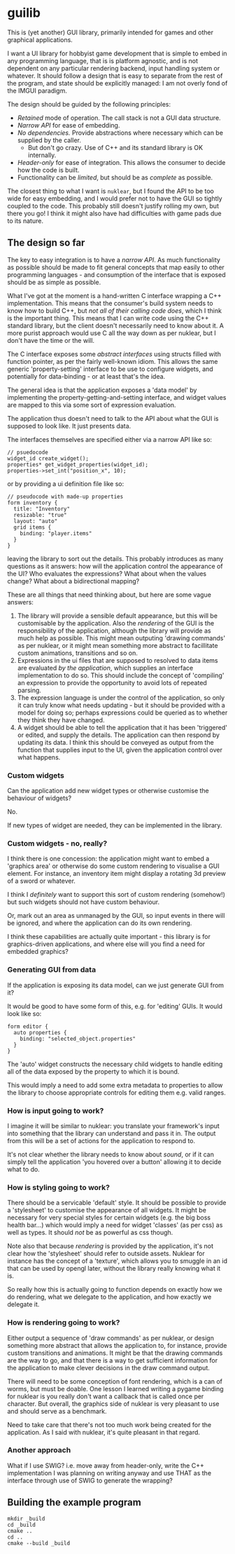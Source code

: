 # guilib

This is (yet another) GUI library, primarily intended for games and other
graphical applications.

I want a UI library for hobbyist game development that is simple to embed in any
programming language, that is is platform agnostic, and is not dependent on any
particular rendering backend, input handling system or whatever. It should
follow a design that is easy to separate from the rest of the program, and state
should be explicitly managed: I am not overly fond of the IMGUI paradigm.

The design should be guided by the following principles:
- _Retained_ mode of operation. The call stack is not a GUI data structure.
- _Narrow API_ for ease of embedding.
- _No dependencies._ Provide abstractions where necessary which can be
  supplied by the caller.
  - But don't go crazy. Use of C++ and its standard library is OK internally.
- _Header-only_ for ease of integration. This allows the consumer to decide how
  the code is built.
- Functionality can be _limited_, but should be as _complete_ as possible.

The closest thing to what I want is `nuklear`, but I found the API to be too
wide for easy embedding, and I would prefer not to have the GUI so tightly
coupled to the code. This probably still doesn't justify rolling my own, but
there you go! I think it might also have had difficulties with game pads due
to its nature.

## The design so far

The key to easy integration is to have a _narrow API_. As much functionality as
possible should be made to fit general concepts that map easily to other
programming languages - and consumption of the interface that is exposed should
be as simple as possible.

What I've got at the moment is a hand-written C interface wrapping a C++
implementation. This means that the consumer's build system needs to know how to
build C++, but _not all of their calling code does_, which I think is the
important thing. This means that I can write code using the C++ standard
library, but the client doesn't necessarily need to know about it. A more purist
approach would use C all the way down as per nuklear, but I don't have the time
or the will.

The C interface exposes some _abstract interfaces_ using structs filled with
function pointer, as per the fairly well-known idiom. This allows the same
generic 'property-setting' interface to be use to configure widgets, and
potentially for data-binding - or at least that's the idea.

The general idea is that the application exposes a 'data model' by implementing
the property-getting-and-setting interface, and widget values are mapped to this
via some sort of expression evaluation.

The application thus doesn't need to talk to the API about what the GUI is
supposed to look like. It just presents data.

The interfaces themselves are specified either via a narrow API like so:

```
// psuedocode
widget_id create_widget();
properties* get_widget_properties(widget_id);
properties->set_int("position_x", 10);
```

or by providing a ui definition file like so:

```
// pseudocode with made-up properties
form inventory {
  title: "Inventory"
  resizable: "true"
  layout: "auto"
  grid items {
    binding: "player.items"
  }
}
```

leaving the library to sort out the details. This probably introduces as many
questions as it answers: how will the application control the appearance of the
UI? Who evaluates the expressions? What about when the values change? What about
a bidirectional mapping?

These are all things that need thinking about, but here are some vague answers:

1. The library will provide a sensible default appearance, but this will be
   customisable by the application. Also the *rendering* of the GUI is the
   responsibility of the application, although the library will provide as much
   help as possible. This might mean outputing 'drawing commands' as per
   nuklear, or it might mean something more abstract to facillitate custom
   animations, transitions and so on.
2. Expressions in the ui files that are supposed to resolved to data items are
   evaluated _by the application_, which supplies an interface implementation to
   do so. This should include the concept of 'compiling' an expression to
   provide the opportunity to avoid lots of repeated parsing.
3. The expression language is under the control of the application, so only it
   can truly know what needs updating - but it should be provided with a model
   for doing so; perhaps expressions could be queried as to whether they think
   they have changed.
4. A widget should be able to tell the application that it has been 'triggered'
   or edited, and supply the details. The application can then respond by
   updating its data. I think this should be conveyed as output from the
   function that supplies input to the UI, given the application control over
   what happens.

### Custom widgets

Can the application add new widget types or otherwise customise the behaviour of
widgets?

No.

If new types of widget are needed, they can be implemented in the library.

### Custom widgets - no, really?

I think there is one concession: the application might want to embed a 'graphics
area' or otherwise do some custom rendering to visualise a GUI element. For
instance, an inventory item might display a rotating 3d preview of a sword or
whatever.

I think I _definitely_ want to support this sort of custom rendering (somehow!)
but such widgets should not have custom behaviour. 

Or, mark out an area as unmanaged by the GUI, so input events in there will be
ignored, and where the application can do its own rendering.

I think these capabilities are actually quite important - this library is for
graphics-driven applications, and where else will you find a need for embedded
graphics?

### Generating GUI from data

If the application is exposing its data model, can we just generate GUI from it?

It would be good to have some form of this, e.g. for 'editing' GUIs. It would
look like so:

```
form editor {
  auto properties {
    binding: "selected_object.properties"
  }
}
```

The 'auto' widget constructs the necessary child widgets to handle editing all
of the data exposed by the property to which it is bound.

This would imply a need to add some extra metadata to properties to allow the
library to choose appropriate controls for editing them e.g. valid ranges.

### How is input going to work?

I imagine it will be similar to nuklear: you translate your framework's input
into something that the library can understand and pass it in. The output from
this will be a set of actions for the application to respond to.

It's not clear whether the library needs to know about _sound_, or if it can
simply tell the application 'you hovered over a button' allowing it to decide
what to do.

### How is styling going to work?

There should be a servicable 'default' style. It should be possible to provide a
'stylesheet' to customise the appearance of all widgets. It might be necessary
for very special styles for certain widgets (e.g. the big boss health bar...)
which would imply a need for widget 'classes' (as per css) as well as types. It
should _not_ be as powerful as css though.

Note also that because _rendering_ is provided by the application, it's not
clear how the 'stylesheet' should refer to outside assets. Nuklear for instance
has the concept of a 'texture', which allows you to smuggle in an id that can be
used by opengl later, without the library really knowing what it is.

So really how this is actually going to function depends on exactly how we do
rendering, what we delegate to the application, and how exactly we delegate it.

### How is rendering going to work?

Either output a sequence of 'draw commands' as per nuklear, or design something
more abstract that allows the application to, for instance, provide custom
transitions and animations. It might be that the drawing commands are the way to
go, and that there is a way to get sufficient information for the application to
make clever decisions in the draw command output.

There will need to be some conception of font rendering, which is a can of
worms, but must be doable. One lesson I learned writing a pygame binding for
nuklear is you really don't want a callback that is called once per character.
But overall, the graphics side of nuklear is very pleasant to use and should
serve as a benchmark.

Need to take care that there's not too much work being created for the
application. As I said with nuklear, it's quite pleasant in that regard.

### Another approach

What if I use SWIG? i.e. move away from header-only, write the C++ implementation
I was planning on writing anyway and use THAT as the interface through use of
SWIG to generate the wrapping?

## Building the example program

```
mkdir _build
cd _build
cmake ..
cd ..
cmake --build _build
```
 
